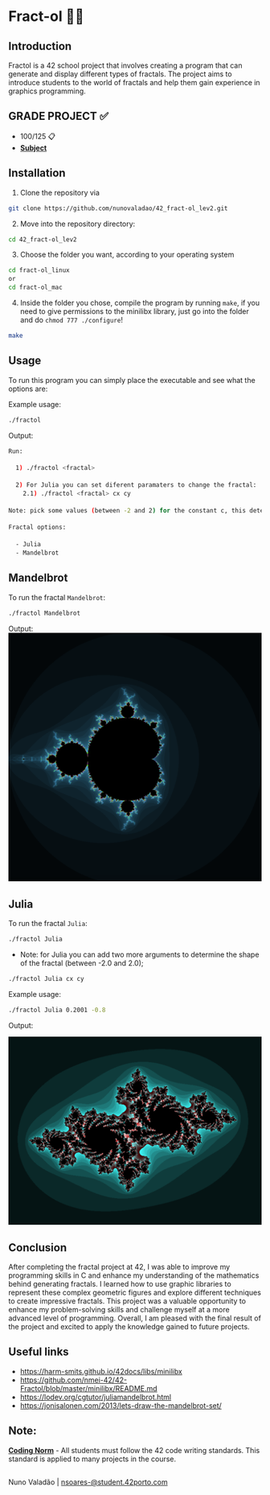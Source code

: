 # Fract-ol 🎇🌌

## Introduction
Fractol is a 42 school project that involves creating a program that can generate and display different types of fractals. The project aims to introduce students to the world of fractals and help them gain experience in graphics programming.

## GRADE PROJECT ✅
- 100/125 📋
- [**Subject**](https://github.com/nunovaladao/42_fract-ol_lev2/blob/main/extras/en.subject.pdf) 

## Installation

1. Clone the repository via
```bash
git clone https://github.com/nunovaladao/42_fract-ol_lev2.git
```

2. Move into the repository directory:
```bash
cd 42_fract-ol_lev2
```

3. Choose the folder you want, according to your operating system 
```bash
cd fract-ol_linux
or
cd fract-ol_mac
```

4. Inside the folder you chose, compile the program by running `make`, if you need to give permissions to the minilibx library, just go into the folder and do `chmod 777 ./configure`!
```bash
make
```

## Usage
To run this program you can simply place the executable and see what the options are:

Example usage: 
```bash
./fractol 
```
Output: 
```bash
Run:

  1) ./fractol <fractal>

  2) For Julia you can set diferent paramaters to change the fractal:
	2.1) ./fractol <fractal> cx cy

Note: pick some values (between -2 and 2) for the constant c, this determines the shape of the Julia Set!

Fractal options:

  - Julia
  - Mandelbrot
```
## Mandelbrot
To run the fractal `Mandelbrot`:
```bash
./fractol Mandelbrot  
```

Output:
![Mandelbrot](https://github.com/nunovaladao/42_fract-ol_lev2/blob/main/extras/Screenshot_Mandel.png)

## Julia
To run the fractal `Julia`:
```bash
./fractol Julia  
```
- Note: for Julia you can add two more arguments to determine the shape of the fractal (between -2.0 and 2.0);

```bash
./fractol Julia cx cy   
```
Example usage: 
```bash
./fractol Julia 0.2001 -0.8 
```

Output:

![Julia](https://github.com/nunovaladao/42_fract-ol_lev2/blob/main/extras/Sreenshot_Julia.png)

## Conclusion
After completing the fractal project at 42, I was able to improve my programming skills in C and enhance my understanding of the mathematics behind generating fractals. I learned how to use graphic libraries to represent these complex geometric figures and explore different techniques to create impressive fractals. This project was a valuable opportunity to enhance my problem-solving skills and challenge myself at a more advanced level of programming. Overall, I am pleased with the final result of the project and excited to apply the knowledge gained to future projects.

## Useful links

- https://harm-smits.github.io/42docs/libs/minilibx
- https://github.com/nmei-42/42-Fractol/blob/master/minilibx/README.md
- https://lodev.org/cgtutor/juliamandelbrot.html
- https://jonisalonen.com/2013/lets-draw-the-mandelbrot-set/

## Note:

[**Coding Norm**](https://github.com/nunovaladao/42_fract-ol_lev2/blob/main/extras/en_norm.pdf) - All students must follow the 42 code writing standards. This standard is applied to many projects in the course.
##
Nuno Valadão | nsoares-@student.42porto.com

